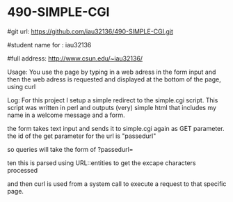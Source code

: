 # 490-SIMPLE-CGI

#git url:
https://github.com/iau32136/490-SIMPLE-CGI.git

#student name for <uid>:
iau32136

#full address:
http://www.csun.edu/~iau32136/

Usage:
You use the page by typing in a web adress in the form input and then the web adress is requested and displayed at the bottom of the page, using curl 

Log:
For this project I setup a simple redirect to the simple.cgi script.
This script was written in perl and outputs (very) simple html that includes my name in a welcome message and a form.

the form takes text input and sends it to simple.cgi again as GET parameter.
the id of the get parameter for the url is "passedurl"

so queries will take the form of ?passedurl=<web address>

ten this is parsed using URL::entities to get the excape characters processed

and then curl is used from a system call to execute a request to that specific
page.